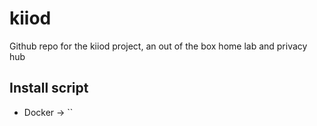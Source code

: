 # kiiod
Github repo for the kiiod project, an out of the box home lab and privacy hub

## Install script

- Docker -> ``
